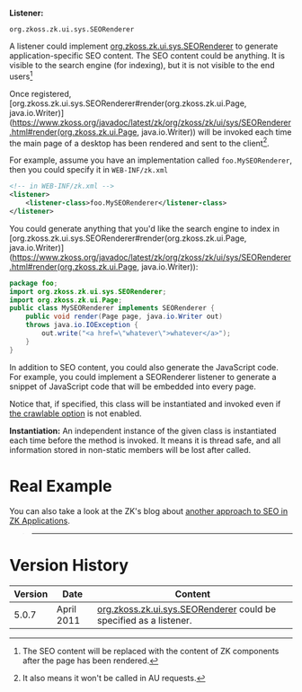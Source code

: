 **Listener:**

`org.zkoss.zk.ui.sys.SEORenderer`

A listener could implement
[org.zkoss.zk.ui.sys.SEORenderer](https://www.zkoss.org/javadoc/latest/zk/org/zkoss/zk/ui/sys/SEORenderer.html) to
generate application-specific SEO content. The SEO content could be
anything. It is visible to the search engine (for indexing), but it is
not visible to the end users[^1]

Once registered,
[org.zkoss.zk.ui.sys.SEORenderer#render(org.zkoss.zk.ui.Page, java.io.Writer)](https://www.zkoss.org/javadoc/latest/zk/org/zkoss/zk/ui/sys/SEORenderer.html#render(org.zkoss.zk.ui.Page, java.io.Writer))
will be invoked each time the main page of a desktop has been rendered
and sent to the client[^2].

For example, assume you have an implementation called
`foo.MySEORenderer`, then you could specify it in `WEB-INF/zk.xml`

```xml
<!-- in WEB-INF/zk.xml -->
<listener>
    <listener-class>foo.MySEORenderer</listener-class>
</listener>
```

You could generate anything that you'd like the search engine to index
in
[org.zkoss.zk.ui.sys.SEORenderer#render(org.zkoss.zk.ui.Page,  java.io.Writer)](https://www.zkoss.org/javadoc/latest/zk/org/zkoss/zk/ui/sys/SEORenderer.html#render(org.zkoss.zk.ui.Page,  java.io.Writer)):

```java
package foo;
import org.zkoss.zk.ui.sys.SEORenderer;
import org.zkoss.zk.ui.Page;
public class MySEORenderer implements SEORenderer {
    public void render(Page page, java.io.Writer out)
    throws java.io.IOException {
        out.write("<a href=\"whatever\">whatever</a>");
    }
}
```

In addition to SEO content, you could also generate the JavaScript code.
For example, you could implement a SEORenderer listener to generate a
snippet of JavaScript code that will be embedded into every page.

Notice that, if specified, this class will be instantiated and invoked
even if [the crawlable option]({{site.baseUrl}}/zk_config_ref/The_crawlable_Element)
is not enabled.

**Instantiation:** An independent instance of the given class is
instantiated each time before the method is invoked. It means it is
thread safe, and all information stored in non-static members will be
lost after called.

# Real Example

You can also take a look at the ZK's blog about [another approach to SEO in ZK Applications](http://blog.zkoss.org/index.php/2011/03/17/make-zk-application-work-with-seo/).

> ------------------------------------------------------------------------
>
> <references/>

# Version History

| Version | Date       | Content                                                                                               |
|---------|------------|-------------------------------------------------------------------------------------------------------|
| 5.0.7   | April 2011 | [org.zkoss.zk.ui.sys.SEORenderer](https://www.zkoss.org/javadoc/latest/zk/org/zkoss/zk/ui/sys/SEORenderer.html) could be specified as a listener. |

[^1]: The SEO content will be replaced with the content of ZK components
    after the page has been rendered.

[^2]: It also means it won't be called in AU requests.
